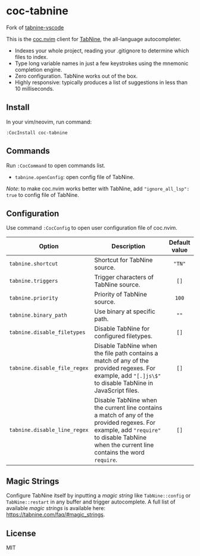 # coc-tabnine

Fork of [tabnine-vscode](https://github.com/zxqfl/tabnine-vscode)

This is the [coc.nvim](https://github.com/neoclide/coc.nvim) client for [TabNine](https://tabnine.com), the all-language autocompleter.

- Indexes your whole project, reading your .gitignore to determine which files to index.
- Type long variable names in just a few keystrokes using the mnemonic completion engine.
- Zero configuration. TabNine works out of the box.
- Highly responsive: typically produces a list of suggestions in less than 10 milliseconds.

## Install

In your vim/neovim, run command:

```
:CocInstall coc-tabnine
```

## Commands

Run `:CocCommand` to open commands list.

- `tabnine.openConfig`: open config file of TabNine.

_Note_: to make coc.nvim works better with TabNine, add `"ignore_all_lsp": true` to config file of TabNine.

## Configuration

Use command `:CocConfig` to open user configuration file of coc.nvim.

| Option                       | Description                                                                                                                                                                               | Default value |
| ---------------------------- | ----------------------------------------------------------------------------------------------------------------------------------------------------------------------------------------- | :-----------: |
| `tabnine.shortcut`           | Shortcut for TabNine source.                                                                                                                                                              |    `"TN"`     |
| `tabnine.triggers`           | Trigger characters of TabNine source.                                                                                                                                                     |     `[]`      |
| `tabnine.priority`           | Priority of TabNine source.                                                                                                                                                               |     `100`     |
| `tabnine.binary_path`        | Use binary at specific path.                                                                                                                                                              |     `""`      |
| `tabnine.disable_filetypes`  | Disable TabNine for configured filetypes.                                                                                                                                                 |     `[]`      |
| `tabnine.disable_file_regex` | Disable TabNine when the file path contains a match of any of the provided regexes. For example, add `"[.]js\$"` to disable TabNine in JavaScript files.                                  |     `[]`      |
| `tabnine.disable_line_regex` | Disable TabNine when the current line contains a match of any of the provided regexes. For example, add `"require"` to disable TabNine when the current line contains the word `require`. |     `[]`      |

## Magic Strings

Configure TabNine itself by inputting a _magic string_ like `TabNine::config` or `TabNine::restart` in any buffer and trigger autocomplete. A full list of available _magic strings_ is available here: https://tabnine.com/faq/#magic_strings.

## License

MIT
